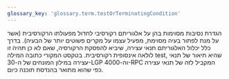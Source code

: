 ```yaml
---
glossary_key: 'glossary.term.testOrTerminatingCondition'
---
```


הגדרת נסיבות מסוימות בהן על אלגוריתם רקורסיבי לחדול מפעולתו הרקורסיבית (אשר על מנת לפתור בעיה מסוימת, מפעיל עצמו על מקרים פשוטים יותר של הבעיה). בדרך כלל יכלול האלגוריתם תנאי עצירה, שיביא להפסקת הרקורסיה, שאם לא כן תהיה זו לולאה אינסופית רקורסיבית. בטקסט המקורי כתובה המילה test, שהיא תיאור של תנאי עצירה במילון המונחים של ה-30-LGP וה-4000-RPC המקביל לזה של תנאי עצירה כפי שהוא מתואר בהנדסת תוכנה כיום.
